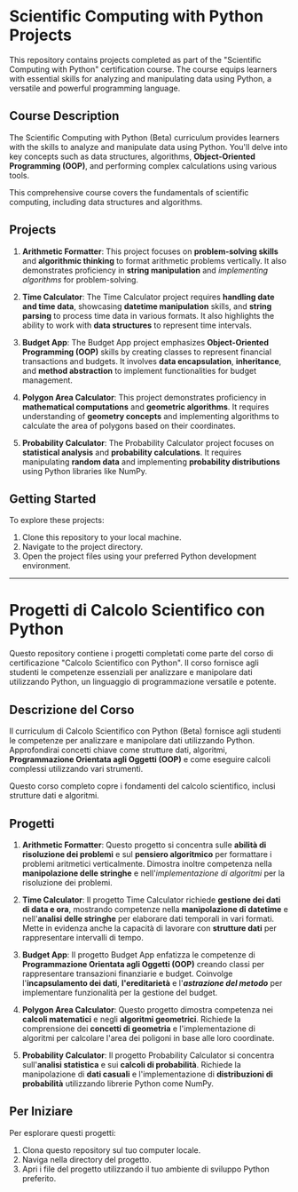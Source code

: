 # Scientific Computing with Python Projects

This repository contains projects completed as part of the "Scientific Computing with Python" certification course. The course equips learners with essential skills for analyzing and manipulating data using Python, a versatile and powerful programming language.

## Course Description

The Scientific Computing with Python (Beta) curriculum provides learners with the skills to analyze and manipulate data using Python. You'll delve into key concepts such as data structures, algorithms, **Object-Oriented Programming (OOP)**, and performing complex calculations using various tools.

This comprehensive course covers the fundamentals of scientific computing, including data structures and algorithms.

## Projects

1. **Arithmetic Formatter**: This project focuses on **problem-solving skills** and **algorithmic thinking** to format arithmetic problems vertically. It also demonstrates proficiency in **string manipulation** and *implementing algorithms* for problem-solving.
   
2. **Time Calculator**: The Time Calculator project requires **handling date and time data**, showcasing **datetime manipulation** skills, and **string parsing** to process time data in various formats. It also highlights the ability to work with **data structures** to represent time intervals.

3. **Budget App**: The Budget App project emphasizes **Object-Oriented Programming (OOP)** skills by creating classes to represent financial transactions and budgets. It involves **data encapsulation**, **inheritance**, and **method abstraction** to implement functionalities for budget management.

4. **Polygon Area Calculator**: This project demonstrates proficiency in **mathematical computations** and **geometric algorithms**. It requires understanding of **geometry concepts** and implementing algorithms to calculate the area of polygons based on their coordinates.

5. **Probability Calculator**: The Probability Calculator project focuses on **statistical analysis** and **probability calculations**. It requires manipulating **random data** and implementing **probability distributions** using Python libraries like NumPy.

## Getting Started

To explore these projects:

1. Clone this repository to your local machine.
2. Navigate to the project directory.
3. Open the project files using your preferred Python development environment.

---

# Progetti di Calcolo Scientifico con Python

Questo repository contiene i progetti completati come parte del corso di certificazione "Calcolo Scientifico con Python". Il corso fornisce agli studenti le competenze essenziali per analizzare e manipolare dati utilizzando Python, un linguaggio di programmazione versatile e potente.

## Descrizione del Corso

Il curriculum di Calcolo Scientifico con Python (Beta) fornisce agli studenti le competenze per analizzare e manipolare dati utilizzando Python. Approfondirai concetti chiave come strutture dati, algoritmi, **Programmazione Orientata agli Oggetti (OOP)** e come eseguire calcoli complessi utilizzando vari strumenti.

Questo corso completo copre i fondamenti del calcolo scientifico, inclusi strutture dati e algoritmi.

## Progetti

1. **Arithmetic Formatter**: Questo progetto si concentra sulle **abilità di risoluzione dei problemi** e sul **pensiero algoritmico** per formattare i problemi aritmetici verticalmente. Dimostra inoltre competenza nella **manipolazione delle stringhe** e nell'*implementazione di algoritmi* per la risoluzione dei problemi.

2. **Time Calculator**: Il progetto Time Calculator richiede **gestione dei dati di data e ora**, mostrando competenze nella **manipolazione di datetime** e nell'**analisi delle stringhe** per elaborare dati temporali in vari formati. Mette in evidenza anche la capacità di lavorare con **strutture dati** per rappresentare intervalli di tempo.

3. **Budget App**: Il progetto Budget App enfatizza le competenze di **Programmazione Orientata agli Oggetti (OOP)** creando classi per rappresentare transazioni finanziarie e budget. Coinvolge l'**incapsulamento dei dati**, **l'ereditarietà** e l'***astrazione del metodo*** per implementare funzionalità per la gestione del budget.

4. **Polygon Area Calculator**: Questo progetto dimostra competenza nei **calcoli matematici** e negli **algoritmi geometrici**. Richiede la comprensione dei **concetti di geometria** e l'implementazione di algoritmi per calcolare l'area dei poligoni in base alle loro coordinate.

5. **Probability Calculator**: Il progetto Probability Calculator si concentra sull'**analisi statistica** e sui **calcoli di probabilità**. Richiede la manipolazione di **dati casuali** e l'implementazione di **distribuzioni di probabilità** utilizzando librerie Python come NumPy.

## Per Iniziare

Per esplorare questi progetti:

1. Clona questo repository sul tuo computer locale.
2. Naviga nella directory del progetto.
3. Apri i file del progetto utilizzando il tuo ambiente di sviluppo Python preferito.
